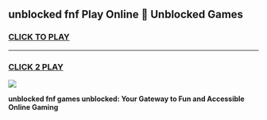 
## unblocked fnf Play Online 👋 Unblocked Games
<h3>
<a href="https://premium.freeplayer.one?title=unblocked_fnf&ref=19F">CLICK TO PLAY</a></h3>
<hr>

<h3>
<a href="https://premium.freeplayer.one?title=unblocked_fnf&ref=19F">CLICK 2 PLAY</a>
  
</h3>

<a href="https://premium.freeplayer.one?title=unblocked_fnf&ref=19F"><img src="https://clearcache.store/games.png"></a>


**unblocked fnf games unblocked: Your Gateway to Fun and Accessible Online Gaming**
